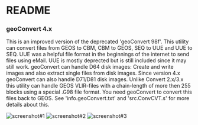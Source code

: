 # README

### geoConvert 4.x
This is an improved version of the deprecated 'geoConvert 98f'. This utility can convert files from GEOS to CBM, CBM to GEOS, SEQ to UUE and UUE to SEQ. UUE was a helpful file format in the beginnings of the internet to send files using eMail. UUE is mostly deprected but is still included since it may still work.
geoConvert can handle D64 disk images: Create and write images and also extract single files from disk images. Since version 4.x geoConvert can also handle D71/D81 disk images.
Unlike Convert 2.x/3.x this utility can handle GEOS VLIR-files with a chain-length of more then 255 blocks using a special .G98 file format. You need geoConvert to convert this files back to GEOS. See 'info.geoConvert.txt' and 'src.ConvCVT.s' for more details about this.

![screenshot#1](geoconvert-01.png "geoConvert64 Screenshot #1")
![screenshot#2](geoconvert-02.png "geoConvert64 Screenshot #2")
![screenshot#3](geoconvert-03.png "geoConvert64 Screenshot #3")
